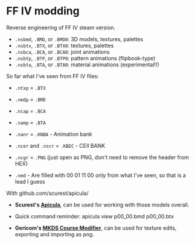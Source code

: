 # FF IV modding
 Reverse engineering of FF IV steam version.


 * `.nsbmd`, `.BMD`, or `.BMD0`: 3D models, textures, palettes
 * `.nsbtx`, `.BTX`, or `.BTX0`: textures, palettes
 * `.nsbca`, `.BCA`, or `.BCA0`: joint animations
 * `.nsbtp`, `.BTP`, or `.BTP0`: pattern animations (flipbook-type)
 * `.nsbta`, `.BTA`, or `.BTA0`: material animations (experimental!!)


 So far what I've seen from FF IV files:

 * `.ntxp` = `.BTX`
 * `.nmdp` = `.BMD`
 * `.ncap` = `.BCA`
 * `.namp` = `.BTA`
 * `.nanr` = `.KNBA` - Animation bank
 * `.ncer` and `.nscr` = `.KBEC` - CEII BANK

 * `.ncgr` = `.PNG` (just open as PNG, don't need to remove the header from HEX)

 * `.nmd`  - Are filled with 00 01 11 00 only from what I've seen, so that is a lead I guess



With github.com/scurest/apicula/

* **Scurest's [Apicula](https://github.com/scurest/apicula/blob/master/README.md)**, can be used for working with those models overall.
- Quick command reminder:
    apicula view p00_00.bmd p00_00.btx

* **Gericom's [MKDS Course Modifier](https://gbatemp.net/threads/mkds-course-modifier.299444/)**,  can be used for texture edits, exporting and importing as png.
